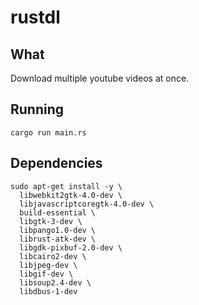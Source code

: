 # rustdl

## What

Download multiple youtube videos at once.

## Running

```
cargo run main.rs
```


## Dependencies


```
sudo apt-get install -y \
  libwebkit2gtk-4.0-dev \
  libjavascriptcoregtk-4.0-dev \
  build-essential \
  libgtk-3-dev \
  libpango1.0-dev \
  librust-atk-dev \
  libgdk-pixbuf-2.0-dev \
  libcairo2-dev \
  libjpeg-dev \
  libgif-dev \
  libsoup2.4-dev \
  libdbus-1-dev
```
